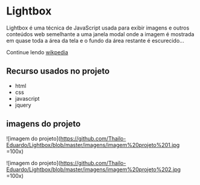 # Lightbox

Lightbox é uma técnica de JavaScript usada para exibir imagens e outros conteúdos web semelhante a uma janela modal onde a imagem é mostrada em quase toda a área da tela e o fundo da área restante é escurecido...

Continue lendo [wikpedia](https://pt.wikipedia.org/wiki/Lightbox_(script))

## Recurso usados no projeto

- html
- css
- javascript
- jquery

## imagens do projeto

![imagem do projeto](https://github.com/Thailo-Eduardo/Lightbox/blob/master/imagens/imagem%20projeto%201.jpg =100x)

![imagem do projeto](https://github.com/Thailo-Eduardo/Lightbox/blob/master/imagens/imagem%20projeto%202.jpg =100x)
